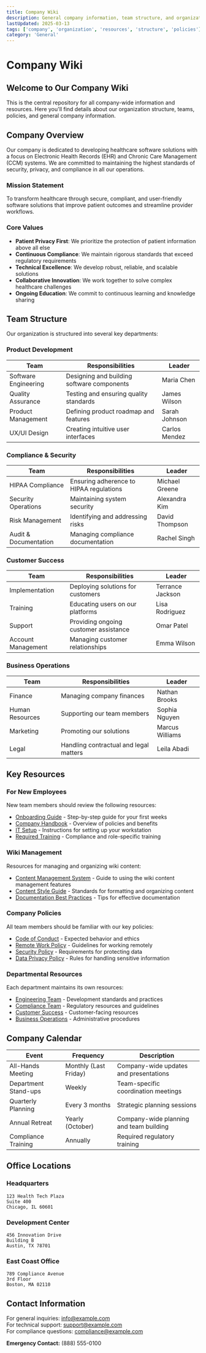 ```yaml
---
title: Company Wiki
description: General company information, team structure, and organizational resources
lastUpdated: 2025-03-13
tags: ['company', 'organization', 'resources', 'structure', 'policies']
category: 'General'
---
```


# Company Wiki

## Welcome to Our Company Wiki

This is the central repository for all company-wide information and resources. Here you'll find details about our organization structure, teams, policies, and general company information.

## Company Overview

Our company is dedicated to developing healthcare software solutions with a focus on Electronic Health Records (EHR) and Chronic Care Management (CCM) systems. We are committed to maintaining the highest standards of security, privacy, and compliance in all our operations.

### Mission Statement

To transform healthcare through secure, compliant, and user-friendly software solutions that improve patient outcomes and streamline provider workflows.

### Core Values

- **Patient Privacy First**: We prioritize the protection of patient information above all else
- **Continuous Compliance**: We maintain rigorous standards that exceed regulatory requirements
- **Technical Excellence**: We develop robust, reliable, and scalable solutions
- **Collaborative Innovation**: We work together to solve complex healthcare challenges
- **Ongoing Education**: We commit to continuous learning and knowledge sharing

## Team Structure

Our organization is structured into several key departments:

### Product Development

| Team | Responsibilities | Leader |
|------|-----------------|--------|
| Software Engineering | Designing and building software components | Maria Chen |
| Quality Assurance | Testing and ensuring quality standards | James Wilson |
| Product Management | Defining product roadmap and features | Sarah Johnson |
| UX/UI Design | Creating intuitive user interfaces | Carlos Mendez |

### Compliance & Security

| Team | Responsibilities | Leader |
|------|-----------------|--------|
| HIPAA Compliance | Ensuring adherence to HIPAA regulations | Michael Greene |
| Security Operations | Maintaining system security | Alexandra Kim |
| Risk Management | Identifying and addressing risks | David Thompson |
| Audit & Documentation | Managing compliance documentation | Rachel Singh |

### Customer Success

| Team | Responsibilities | Leader |
|------|-----------------|--------|
| Implementation | Deploying solutions for customers | Terrance Jackson |
| Training | Educating users on our platforms | Lisa Rodriguez |
| Support | Providing ongoing customer assistance | Omar Patel |
| Account Management | Managing customer relationships | Emma Wilson |

### Business Operations

| Team | Responsibilities | Leader |
|------|-----------------|--------|
| Finance | Managing company finances | Nathan Brooks |
| Human Resources | Supporting our team members | Sophia Nguyen |
| Marketing | Promoting our solutions | Marcus Williams |
| Legal | Handling contractual and legal matters | Leila Abadi |

## Key Resources

### For New Employees

New team members should review the following resources:

- [Onboarding Guide](/wiki/company-wiki/onboarding) - Step-by-step guide for your first weeks
- [Company Handbook](/wiki/company-wiki/handbook) - Overview of policies and benefits
- [IT Setup](/wiki/company-wiki/it-setup) - Instructions for setting up your workstation
- [Required Training](/wiki/company-wiki/training) - Compliance and role-specific training

### Wiki Management

Resources for managing and organizing wiki content:

- [Content Management System](/wiki/company-wiki/content-management) - Guide to using the wiki content management features
- [Content Style Guide](/wiki/company-wiki/style-guide) - Standards for formatting and organizing content
- [Documentation Best Practices](/wiki/company-wiki/documentation-best-practices) - Tips for effective documentation

### Company Policies

All team members should be familiar with our key policies:

- [Code of Conduct](/wiki/company-wiki/policies/code-of-conduct) - Expected behavior and ethics
- [Remote Work Policy](/wiki/company-wiki/policies/remote-work) - Guidelines for working remotely
- [Security Policy](/wiki/company-wiki/policies/security) - Requirements for protecting data
- [Data Privacy Policy](/wiki/company-wiki/policies/data-privacy) - Rules for handling sensitive information

### Departmental Resources

Each department maintains its own resources:

- [Engineering Team](/wiki/company-wiki/teams/engineering) - Development standards and practices
- [Compliance Team](/wiki/company-wiki/teams/compliance) - Regulatory resources and guidelines
- [Customer Success](/wiki/company-wiki/teams/customer-success) - Customer-facing resources
- [Business Operations](/wiki/company-wiki/teams/business-operations) - Administrative procedures

## Company Calendar

| Event | Frequency | Description |
|-------|-----------|-------------|
| All-Hands Meeting | Monthly (Last Friday) | Company-wide updates and presentations |
| Department Stand-ups | Weekly | Team-specific coordination meetings |
| Quarterly Planning | Every 3 months | Strategic planning sessions |
| Annual Retreat | Yearly (October) | Company-wide planning and team building |
| Compliance Training | Annually | Required regulatory training |

## Office Locations

### Headquarters

```
123 Health Tech Plaza
Suite 400
Chicago, IL 60601
```

### Development Center

```
456 Innovation Drive
Building B
Austin, TX 78701
```

### East Coast Office

```
789 Compliance Avenue
3rd Floor
Boston, MA 02110
```

## Contact Information

For general inquiries: [info@example.com](mailto:info@example.com)  
For technical support: [support@example.com](mailto:support@example.com)  
For compliance questions: [compliance@example.com](mailto:compliance@example.com)

**Emergency Contact:** (888) 555-0100
